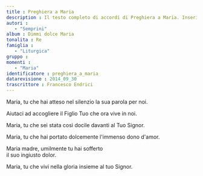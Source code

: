 ```yaml
--- 
title : Preghiera a Maria
description : Il testo completo di accordi di Preghiera a Maria. Inseriscila nel tuo canzoniere!
autori : 
   - "Semprini"
album : Dimmi dolce Maria
tonalita : Re
famiglia : 
   - "Liturgica"
gruppo : 
momenti : 
   - "Maria"
identificatore : preghiera_a_maria
datarevisione : 2014_09_30
trascrittore : Francesco Endrici
--- 
```




Maria,  tu che hai atteso nel silenzio 
la sua parola per noi.


Aiutaci ad accogliere
il Figlio Tuo che ora vive in noi. 


Maria,  tu che sei stata così docile 
davanti al Tuo Signor.


Maria,  tu che hai portato dolcemente 
l'immenso dono d'amor.


Maria  madre, umilmente tu hai sofferto  
il suo ingiusto dolor.


Maria,  tu che vivi nella gloria 
insieme al tuo Signor.



